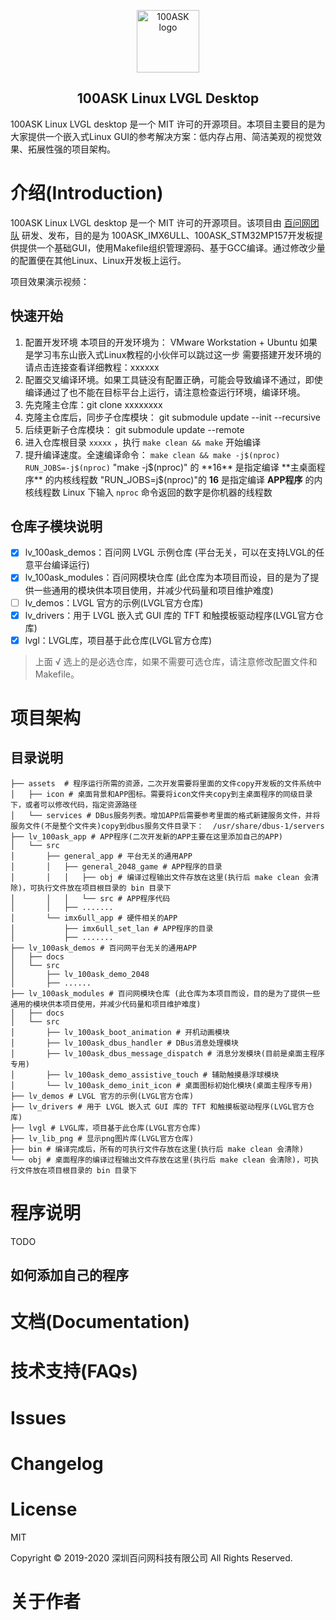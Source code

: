<p align="center"><a href="https://www.100ask.net" target="_blank" rel="noopener noreferrer"><img width="100" src="http://wechatapppro-1252524126.file.myqcloud.com/appTVs2sJfo3933/image/b_u_5fb1e35c3d801_CUAzKqf9/knhb7p8x0j7u.png" alt="100ASK logo"></a></p>

<h2 align="center">100ASK Linux LVGL Desktop</h2>

100ASK Linux LVGL desktop 是一个 MIT 许可的开源项目。本项目主要目的是为大家提供一个嵌入式Linux GUI的参考解决方案：低内存占用、简洁美观的视觉效果、拓展性强的项目架构。

# 介绍(Introduction)

100ASK Linux LVGL desktop 是一个 MIT 许可的开源项目。该项目由 [百问网团队](https://www.100ask.net) 研发、发布，目的是为 100ASK_IMX6ULL、100ASK_STM32MP157开发板提供提供一个基础GUI，使用Makefile组织管理源码、基于GCC编译。通过修改少量的配置便在其他Linux、Linux开发板上运行。

项目效果演示视频：

## 快速开始
1. 配置开发环境
本项目的开发环境为： VMware Workstation + Ubuntu
如果是学习韦东山嵌入式Linux教程的小伙伴可以跳过这一步
需要搭建开发环境的请点击连接查看详细教程：xxxxxx
2. 配置交叉编译环境。如果工具链没有配置正确，可能会导致编译不通过，即使编译通过了也不能在目标平台上运行，请注意检查运行环境，编译环境。
3. 先克隆主仓库：git clone xxxxxxxx
4. 克隆主仓库后，同步子仓库模块： git submodule update --init --recursive
5. 后续更新子仓库模块： git submodule update --remote
6. 进入仓库根目录 `xxxxx` ，执行 `make clean && make` 开始编译
7. 提升编译速度。全速编译命令： `make clean && make -j$(nproc) RUN_JOBS=-j$(nproc)` 
"make -j$(nproc)" 的 **16** 是指定编译 **主桌面程序** 的内核线程数
"RUN_JOBS=j$(nproc)"的 **16** 是指定编译 **APP程序** 的内核线程数
Linux 下输入 `nproc` 命令返回的数字是你机器的线程数

## 仓库子模块说明

- [x] lv_100ask_demos：百问网 LVGL 示例仓库 (平台无关，可以在支持LVGL的任意平台编译运行)
- [x] lv_100ask_modules：百问网模块仓库 (此仓库为本项目而设，目的是为了提供一些通用的模块供本项目使用，并减少代码量和项目维护难度)
- [ ] lv_demos：LVGL 官方的示例(LVGL官方仓库)
- [x] lv_drivers：用于 LVGL 嵌入式 GUI 库的 TFT 和触摸板驱动程序(LVGL官方仓库)
- [x] lvgl：LVGL库，项目基于此仓库(LVGL官方仓库)

> 上面 √ 选上的是必选仓库，如果不需要可选仓库，请注意修改配置文件和 Makefile。

# 项目架构

## 目录说明
``` shell
├── assets  # 程序运行所需的资源，二次开发需要将里面的文件copy开发板的文件系统中
│   ├── icon # 桌面背景和APP图标。需要将icon文件夹copy到主桌面程序的同级目录下，或者可以修改代码，指定资源路径
│   └── services # DBus服务列表。增加APP后需要参考里面的格式新建服务文件，并将服务文件(不是整个文件夹)copy到dbus服务文件目录下：  /usr/share/dbus-1/servers
├── lv_100ask_app # APP程序(二次开发新的APP主要在这里添加自己的APP)
│   └── src
│       ├── general_app # 平台无关的通用APP
│       │   ├── general_2048_game # APP程序的目录
│       │   │   ├── obj # 编译过程输出文件存放在这里(执行后 make clean 会清除)，可执行文件放在项目根目录的 bin 目录下
│       │   │   └── src	# APP程序代码
│       │   ├── .......
│       └── imx6ull_app # 硬件相关的APP
│           ├── imx6ull_set_lan # APP程序的目录
│           ├── .......
├── lv_100ask_demos # 百问网平台无关的通用APP
│   ├── docs
│   └── src
│       ├── lv_100ask_demo_2048
│       ├── ......
├── lv_100ask_modules # 百问网模块仓库 (此仓库为本项目而设，目的是为了提供一些通用的模块供本项目使用，并减少代码量和项目维护难度)
│   ├── docs
│   └── src
│       ├── lv_100ask_boot_animation # 开机动画模块
│       ├── lv_100ask_dbus_handler # DBus消息处理模块
│       ├── lv_100ask_dbus_message_dispatch # 消息分发模块(目前是桌面主程序专用)
│       ├── lv_100ask_demo_assistive_touch # 辅助触摸悬浮球模块
│       └── lv_100ask_demo_init_icon # 桌面图标初始化模块(桌面主程序专用)
├── lv_demos # LVGL 官方的示例(LVGL官方仓库)
├── lv_drivers # 用于 LVGL 嵌入式 GUI 库的 TFT 和触摸板驱动程序(LVGL官方仓库)
├── lvgl # LVGL库，项目基于此仓库(LVGL官方仓库)
├── lv_lib_png # 显示png图片库(LVGL官方仓库)
├── bin	# 编译完成后，所有的可执行文件存放在这里(执行后 make clean 会清除)
└── obj # 桌面程序的编译过程输出文件存放在这里(执行后 make clean 会清除)，可执行文件放在项目根目录的 bin 目录下
```

# 程序说明
TODO
## 如何添加自己的程序


# 文档(Documentation)



# 技术支持(FAQs)

# Issues

# Changelog


# License
MIT


Copyright © 2019-2020 深圳百问网科技有限公司 All Rights Reserved.



# 关于作者

